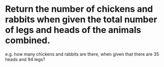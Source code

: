 # Return the number of chickens and rabbits when given the total number of legs and heads of the animals combined.
e.g. how many chickens and rabbits are there, when given that there are 35 heads and 94 legs? 